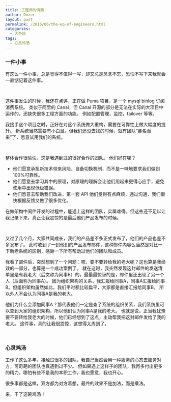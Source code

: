 ```yaml
---
title: 工程师的情商
author: Dozer
layout: post
permalink: /2016/06/the-eq-of-engineers.html
categories:
  - 大杂烩
tags:
  - 心灵鸡汤
---
```


### 一件小事

有这么一件小事，总是觉得不值得一写，却又总是念念不忘，恐怕不写下来我就会一直惦记着这件事。


<!--more-->

&nbsp;

这件事发生的时候，我还在点评，正在做 Puma 项目，是一个 mysql binlog 订阅消费系统。
类似于阿里的 Canal，但 Canal 开源的部分是无法在实际的大项目中运作的，还缺失很多工程方面的功能。
例如配置管理，监控，failover 等等。

我接手这个项目之时，正好在对这个系统做大重构，需要在可靠性上做大幅度的提升。
新系统当然需要有小白鼠，但我们还没去找的时候，就有团队“慕名而来”了，愿意试用我们的系统。

&nbsp;

整体合作很愉快，这是我遇到过的很好合作的团队。
他们好在哪？

<!--more-->

* 他们愿意承担新技术带来风险，自备切换机制，而不是一味地要求我们做到100%可靠性。
* 他们愿意去学习其中的原理，对原理的理解会让他们用起来更得心应手，避免使用中出现低级错误。
* 他们愿意去帮助我们改进，第一套 API 他们觉得有点麻烦，通过沟通，我们很快根据反馈又做了很多优化。

在做架构中间件开发的过程中，能遇上这样的团队，实属难得。但这些还不足以让我记录下来，真正让我震惊的是最后他们产品发布的时候。

&nbsp;

又过了几个月，大家共同成长，我们的产品差不多正式发布了，他们的产品也差不多发布了。
此时收到了一封他们的产品发布邮件，这种邮件内容么当然是对比一下新老系统的区别，感谢一下所有帮助过他们的团队和成员。

我看了邮件后，突然想到了一个问题：嗯，要不要转给我的老大呢？这也算是我绩效的一部分，也算是一个成功案例了。
就在这时，我突然发现这封邮件的发送清单里是有我老大（后文称为同事B）的，最最最惊讶的是，邮件里还出现了另一个人（后面称为同事A）。
因为组织架构的关系，我汇报给同事A，同事A汇报给同事B。但组织架构虽然如此，我们平时都比较扁平，大家都是直接汇报给同事B。
所以外人不会认为同事A是我的老大。

他们为什么会添加同事A？那代表他们一定是查了系统的组织关系，我们系统里可以查到大家的组织架构，所以他们认为同事A是我的老大。
也就是说，正当我犹豫要不要转给我老大的时候，他们已经想到了这点，主动帮我把这封邮件发给了我的老大。
这件事，真的让我很震惊，这想得太周到了。

&nbsp;

### 心灵鸡汤

工作了这么多年，接触过很多的团队，我自己当然会用一种服务的心态去服务对方，可奇葩的团队也真遇到过不少。
但如果遇上这样子的团队，我再多付出更多的精力，哪怕有些不是我的本职工作，我也愿意，我也开心。

很多事都是这样，双方都为对方着想，最终的效果不是加法，而是乘法。

来，干了这碗鸡汤！
